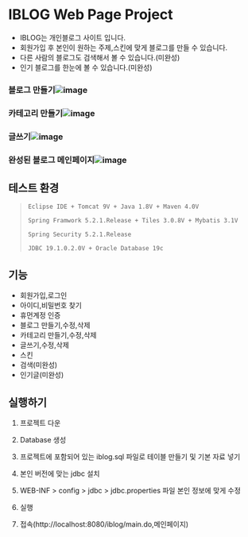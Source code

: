 
# IBLOG Web Page Project
- IBLOG는 개인블로그 사이트 입니다.
- 회원가입 후 본인이 원하는 주제,스킨에 맞게 블로그를 만들 수 있습니다.
- 다른 사람의 블로그도 검색해서 볼 수 있습니다.(미완성)
- 인기 블로그를 한눈에 볼 수 있습니다.(미완성)



### 블로그 만들기![image](https://user-images.githubusercontent.com/57380730/91409674-b0ecfa80-e880-11ea-9002-249d7e5506d4.png)


### 카테고리 만들기![image](https://user-images.githubusercontent.com/57380730/91409681-b64a4500-e880-11ea-86bd-9e534b0b81b0.png)


### 글쓰기![image](https://user-images.githubusercontent.com/57380730/91409688-b9453580-e880-11ea-9902-fd8b55d4a3fc.png)


### 완성된 블로그 메인페이지![image](https://user-images.githubusercontent.com/57380730/91409696-bc402600-e880-11ea-82e1-de30a71a5f7e.png)



## 테스트 환경
>  <pre><code>Eclipse IDE + Tomcat 9V + Java 1.8V + Maven 4.0V</code></pre>
>  <pre><code>Spring Framwork 5.2.1.Release + Tiles 3.0.8V + Mybatis 3.1V</code></pre>
>  <pre><code>Spring Security 5.2.1.Release</code></pre>
>  <pre><code>JDBC 19.1.0.2.0V + Oracle Database 19c</code></pre>


## 기능
- 회원가입,로그인
- 아이디,비밀번호 찾기
- 휴먼계정 인증
- 블로그 만들기,수정,삭제
- 카테고리 만들기,수정,삭제
- 글쓰기,수정,삭제
- 스킨
- 검색(미완성)
- 인기글(미완성)

## 실행하기

 1. 프로젝트 다운

 2. Database 생성

 3. 프로젝트에 포함되어 있는 iblog.sql 파일로 테이블 만들기 및 기본 자료 넣기

 4. 본인 버전에 맞는 jdbc 설치
 
 5. WEB-INF > config > jdbc > jdbc.properties 파일 본인 정보에 맞게 수정
 
 6. 실행
 
 8. 접속(http://localhost:8080/iblog/main.do,메인페이지) 
